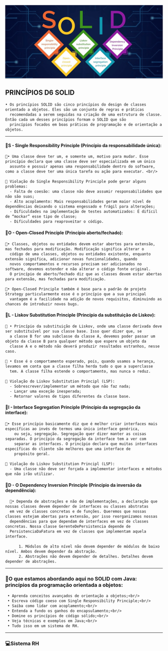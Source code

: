 <div align="center">
    <img src="https://github.com/Julianamcs/rh/blob/main/src/br/com/alura/rh/img/Solid2.png" width="600px"></h1>
</div>

## PRINCÍPIOS D6 SOLID

    • Os princípios SOLID são cinco princípios do design de classes orientado a objetos. Eles são um conjunto de regras e práticas 
      recomendadas a serem seguidas na criação de uma estrutura de classe. Então cada um desses princípios formam o SOLID que são 
      princípios focados em boas práticas de programação e de orientação a objetos. 
<hr/>

#### :bookmark_tabs:S - Single Responsibility Principle (Princípio da responsabilidade única):
      
    🎯• Uma classe deve ter um, e somente um, motivo para mudar. Esse princípio declara que uma classe deve ser especializada em um único
      assunto e possuir apenas uma responsabilidade dentro do software, como a classe deve ter uma única tarefa ou ação para executar. <br/>
       
    🚨 Violação do Single Responsibility Principle pode gerar alguns problemas:
      - Falta de coesão: uma classe não deve assumir responsabilidades que não são suas;
      - Alto acoplamento: Mais responsabilidades geram maior nível de dependências deixando o sistema engessado e frágil para alterações;
      - Dificuldades na implementação de testes automatizados: É difícil de “mockar” esse tipo de classe;
      - Dificuldades para reaproveitar o código.

#### :bookmark_tabs:O - Open-Closed Principle (Princípio aberto/fechado):

    🎯• Classes, objetos ou entidades devem estar abertos para extensão, mas fechados para modificação. Modificação significa alterar o
      código de uma classes, objetos ou entidades existente, enquanto extensão significa, adicionar novas funcionalidades, quando 
      novos comportamentos e recursos precisam ser adicionados no software, devemos estender e não alterar o código fonte original. 
      O princípio de aberto/fechado diz que as classes devem estar abertas para extensão, mas fechadas para modificação. 

    🎯• Open-Closed Principle também é base para o padrão de projeto Strategy particularmente esse é o princípio que a sua principal 
      vantagem é a facilidade na adição de novos requisitos, diminuindo as chances de introduzir novos bugs.

#### :bookmark_tabs:L - Liskov Substitution Principle (Princípio da substituição de Liskov):
      
    🎯 • Princípio da substituição de Liskov, onde uma classe derivada deve ser substituível por sua classe base. Isso quer dizer que, se 
      a classe B for uma subclasse da classe A, devemos poder passar um objeto da classe B para qualquer método que espere um objeto da
      classe A e o método não deverá produzir resultados estranhos, nesse caso.

    🎯 • Esse é o comportamento esperado, pois, quando usamos a herança, levamos em conta que a classe filha herda tudo o que a superclasse
      tem. A classe filha estende o comportamento, mas nunca o reduz.
       
    🚨 Violação do Liskov Substitution Principl (LSP):
      - Sobrescrever/implementar um método que não faz nada;
      - Lançar uma exceção inesperada;
      - Retornar valores de tipos diferentes da classe base.

#### :bookmark_tabs:I - Interface Segregation Principle (Princípio da segregação da interface):
   
    🎯• Esse princípio basicamente diz que é melhor criar interfaces mais específicas ao invés de termos uma única interface genérica, 
        ou seja, segregação. Segregação quer dizer manter as coisas separadas. O princípio da segregação da interface tem a ver com 
        separar as interfaces. O princípio declara que muitas interfaces específicas do cliente são melhores que uma interface de 
        propósito geral.

    🚨 Violação do Liskov Substitution Principl (LSP):
      - Uma classe não deve ser forçada a implementar interfaces e métodos que não irão utilizar.

#### :bookmark_tabs:D - O Dependency Inversion Principle (Princípio da inversão da dependência):
 
      🎯• Dependa de abstrações e não de implementações, a declaração que nossas classes devem depender de interfaces ou classes abstratas
      em vez de classes concretas e de funções. Queremos que nossas classes estejam abertas para extensão, por isso reorganizamos nossas 
      dependências para que dependam de interfaces em vez de classes concretas. Nossa classe GerenteDePersistencia depende de 
      PersistenciaDaFatura em vez de classes que implementam aquela interface.
      
          1. Módulos de alto nível não devem depender de módulos de baixo nível. Ambos devem depender da abstração.
          2. Abstrações não devem depender de detalhes. Detalhes devem depender de abstrações.
<hr/>

### :footprints:O que estamos abordando aqui no SOLID com Java: princípios da programação orientada a objetos:
   
     • Aprenda conceitos avançados de orientação a objetos;<br/>
     • Escreva código coeso com Single Responsibility Principle;<br/>
     • Saiba como lidar com acoplamento;<br/>
     • Entenda a fundo os ganhos do encapsulamento;<br/>
     • Domine os princípios de código sólido;<br/>
     • Veja técnicas e exemplos em Java;<br/>
     • Tudo isso em um sistema de RH.  
 <hr/>

### :computer:Sistema RH
